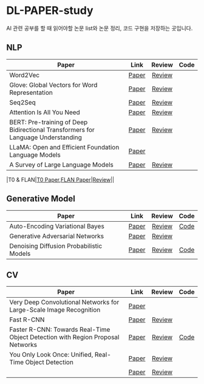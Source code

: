 # DL-PAPER-study

AI 관련 공부를 할 때 읽어야할 논문 list와 논문 정리, 코드 구현을 저장하는 곳입니다.


## NLP

|Paper|Link|Review|Code|
|---|:---:|:---:|:---:|
|Word2Vec|[Paper](https://arxiv.org/pdf/1301.3781.pdf)|[Review](https://carbonated-clavicle-b91.notion.site/Word2Vec-93fc917a0a5549e59bcdbb5acb63c45e)||
|Glove: Global Vectors for Word Representation|[Paper](https://aclanthology.org/D14-1162.pdf)|[Review](https://carbonated-clavicle-b91.notion.site/GloVe-a5124323d53b4ebc84b421759cd772c6)||
|Seq2Seq|[Paper](https://arxiv.org/pdf/1409.3215.pdf)|[Review](https://carbonated-clavicle-b91.notion.site/Seq2Seq-31403d9817034d01b8e26acce0dd5099)||
|Attention Is All You Need|[Paper](https://arxiv.org/pdf/1706.03762.pdf)|[Review](https://carbonated-clavicle-b91.notion.site/Transformer-e58b44ef85ff42ed927dae7c520b34dd)||
|BERT: Pre-training of Deep Bidirectional Transformers for Language Understanding|[Paper](https://arxiv.org/pdf/1810.04805.pdf)|[Review](https://carbonated-clavicle-b91.notion.site/BERT-8e7b56659b8c45c4ab92d79e7c2a5e1a)||
|LLaMA: Open and Efficient Foundation Language Models|[Paper](https://arxiv.org/pdf/2302.13971.pdf)|||
|A Survey of Large Language Models|[Paper](https://arxiv.org/pdf/2303.18223.pdf)|[Review](https://carbonated-clavicle-b91.notion.site/A-Survey-of-Large-Language-Models-c9a446caec3847e9a9cdc239492e5f27)||

|T0 & FLAN|[T0 Paper](https://arxiv.org/pdf/2110.08207.pdf),[FLAN Paper](https://arxiv.org/pdf/2109.01652.pdf)|[Review]()||

## Generative Model

|Paper|Link|Review|Code|
|---|:---:|:---:|:---:|
|Auto-Encoding Variational Bayes|[Paper](https://arxiv.org/abs/1312.6114 )|[Review]( )|[Code](https://github.com/kimsh0507/DL-PAPER-study/blob/main/Generative%20Models/VAE_%EA%B5%AC%ED%98%84.ipynb)|
|Generative Adversarial Networks|[Paper](https://arxiv.org/abs/1406.2661 )|[Review]( )||
|Denoising Diffusion Probabilistic Models|[Paper](https://arxiv.org/pdf/2006.11239.pdf )|[Review]( )|[Code](https://github.com/kimsh0507/DL-PAPER-study/blob/main/Generative%20Models/Diffusion_Model_%EA%B5%AC%ED%98%84.ipynb)|


## CV

|Paper|Link|Review|Code|
|---|:---:|:---:|:---:|
|Very Deep Convolutional Networks for Large-Scale Image Recognition|[Paper](https://arxiv.org/abs/1409.1556.pdf)|||
|Fast R-CNN|[Paper](https://arxiv.org/abs/1504.08083.pdf)|[Review](https://wannabeds.tistory.com/15)||
|Faster R-CNN: Towards Real-Time Object Detection with Region Proposal Networks|[Paper](https://arxiv.org/abs/1506.01497.pdf)|[Review](https://wannabeds.tistory.com/16)|[Code](https://github.com/kimsh0507/PAPER-study/blob/main/CV%20models/Faster_R_CNN_%EA%B5%AC%ED%98%84.ipynb)|
|You Only Look Once: Unified, Real-Time Object Detection|[Paper](https://arxiv.org/abs/1506.02640.pdf)|[Review](https://wannabeds.tistory.com/17)||
| |[Paper]( )|[Review]( )||
